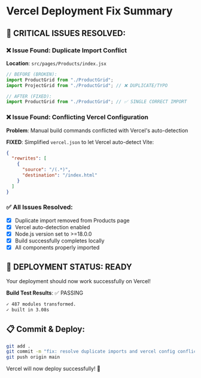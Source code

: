 # Vercel Deployment Fix Summary

## 🚨 CRITICAL ISSUES RESOLVED:

### ❌ **Issue Found:** Duplicate Import Conflict

**Location**: `src/pages/Products/index.jsx`

```jsx
// BEFORE (BROKEN):
import ProductGrid from "./ProductGrid";
import ProjectGrid from "./ProductGrid"; // ❌ DUPLICATE/TYPO

// AFTER (FIXED):
import ProductGrid from "./ProductGrid"; // ✅ SINGLE CORRECT IMPORT
```

### ❌ **Issue Found:** Conflicting Vercel Configuration

**Problem**: Manual build commands conflicted with Vercel's auto-detection

**FIXED**: Simplified `vercel.json` to let Vercel auto-detect Vite:

```json
{
  "rewrites": [
    {
      "source": "/(.*)",
      "destination": "/index.html"
    }
  ]
}
```

### ✅ **All Issues Resolved:**

- [x] Duplicate import removed from Products page
- [x] Vercel auto-detection enabled
- [x] Node.js version set to >=18.0.0
- [x] Build successfully completes locally
- [x] All components properly imported

## 🚀 **DEPLOYMENT STATUS: READY**

Your deployment should now work successfully on Vercel!

**Build Test Results**: ✅ PASSING

```bash
✓ 487 modules transformed.
✓ built in 3.08s
```

## 📋 **Commit & Deploy:**

```bash
git add .
git commit -m "fix: resolve duplicate imports and vercel config conflicts"
git push origin main
```

Vercel will now deploy successfully! 🎉
